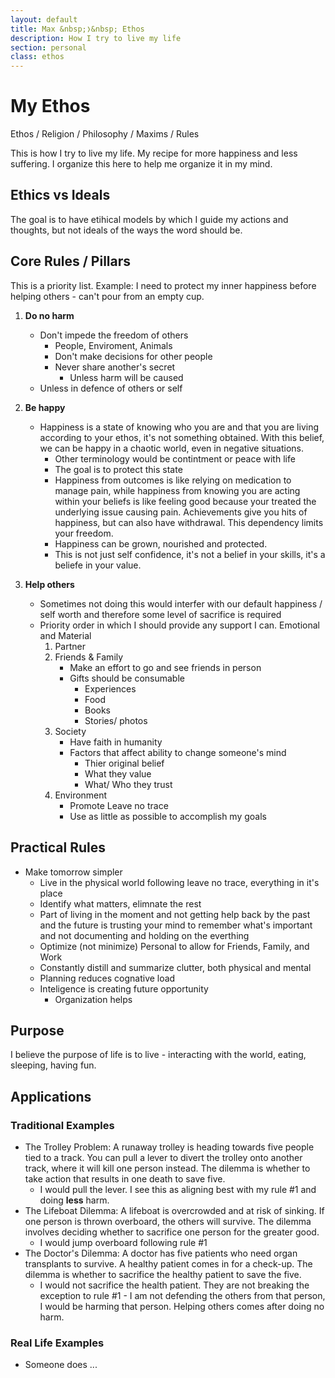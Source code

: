 ```yaml
---
layout: default
title: Max &nbsp;❭&nbsp; Ethos
description: How I try to live my life
section: personal
class: ethos
---
```


<div class="article" markdown="1">

# My Ethos
Ethos / Religion / Philosophy / Maxims / Rules

This is how I try to live my life. My recipe for more happiness and less suffering. I organize this here to help me organize it in my mind.

## Ethics vs Ideals
The goal is to have etihical models by which I guide my actions and thoughts, but not ideals of the ways the word should be.

## Core Rules / Pillars
This is a priority list. Example: I need to protect my inner happiness before helping others - can't pour from an empty cup.
1. **Do no harm**
    * Don't impede the freedom of others
        * People, Enviroment, Animals
        * Don't make decisions for other people
        * Never share another's secret
            * Unless harm will be caused
    * Unless in defence of others or self
2. **Be happy**
    * Happiness is a state of knowing who you are and that you are living according to your ethos, it's not something obtained. With this belief, we can be happy in a chaotic world, even in negative situations.
        * Other terminology would be contintment or peace with life
        * The goal is to protect this state
        * Happiness from outcomes is like relying on medication to manage pain, while happiness from knowing you are acting within your beliefs is like feeling good because your treated the underlying issue causing pain. Achievements give you hits of happiness, but can also have withdrawal. This dependency limits your freedom.
        * Happiness can be grown, nourished and protected. 
        * This is not just self confidence, it's not a belief in your skills, it's a beliefe in your value.

3. **Help others**
    * Sometimes not doing this would interfer with our default happiness / self worth and therefore some level of sacrifice is required
    * Priority order in which I should provide any support I can. Emotional and Material
        1. Partner
        2. Friends & Family
            * Make an effort to go and see friends in person
            * Gifts should be consumable
                * Experiences
                * Food
                * Books
                * Stories/ photos
        3. Society
            * Have faith in humanity
            * Factors that affect ability to change someone's mind
                * Thier original belief
                * What they value
                * What/ Who they trust
        4. Environment
            * Promote Leave no trace
            * Use as little as possible to accomplish my goals

## Practical Rules
* Make tomorrow simpler
    * Live in the physical world following leave no trace, everything in it's place 
    * Identify what matters, elimnate the rest
    * Part of living in the moment and not getting help back by the past and the future is trusting your mind to remember what's important and not documenting and holding on the everthing
    * Optimize (not minimize) Personal to allow for Friends, Family, and Work
    * Constantly distill and summarize clutter, both physical and mental
    * Planning reduces cognative load
    * Inteligence is creating future opportunity
        * Organization helps


## Purpose
I believe the purpose of life is to live - interacting with the world, eating, sleeping, having fun.

## Applications
### Traditional Examples
* The Trolley Problem: A runaway trolley is heading towards five people tied to a track. You can pull a lever to divert the trolley onto another track, where it will kill one person instead. The dilemma is whether to take action that results in one death to save five.
    * I would pull the lever. I see this as aligning best with my rule #1 and doing **less** harm.
* The Lifeboat Dilemma: A lifeboat is overcrowded and at risk of sinking. If one person is thrown overboard, the others will survive. The dilemma involves deciding whether to sacrifice one person for the greater good.
    * I would jump overboard following rule #1
* The Doctor's Dilemma: A doctor has five patients who need organ transplants to survive. A healthy patient comes in for a check-up. The dilemma is whether to sacrifice the healthy patient to save the five.
    * I would not sacrifice the health patient. They are not breaking the exception to rule #1 - I am not defending the others from that person, I would be harming that person. Helping others comes after doing no harm.

### Real Life Examples
* Someone does ...
</div>
